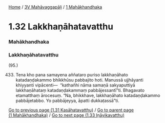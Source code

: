 
[Home](/) / [3V Mahāvaggapāḷi](../../3V.md) / [1 Mahākhandhaka](../1.md)

# 1.32 Lakkhaṇāhatavatthu

### Mahākhandhaka

### Lakkhaṇāhatavatthu

(95.)

433. Tena kho pana samayena aññataro puriso lakkhaṇāhato katadaṇḍakammo bhikkhūsu pabbajito hoti. Manussā ujjhāyanti khiyyanti vipācenti—  “kathañhi nāma samaṇā sakyaputtiyā lakkhaṇāhataṃ katadaṇḍakammaṃ pabbājessantī”ti. Bhagavato etamatthaṃ ārocesuṃ. “Na, bhikkhave, lakkhaṇāhato katadaṇḍakammo pabbājetabbo. Yo pabbājeyya, āpatti dukkaṭassā”ti.

[Go to previous page (1.31 Kasāhatavatthu)](1.31.md) / [Go to parent page (1 Mahākhandhaka)](../1.md) / [Go to next page (1.33 Iṇāyikavatthu)](1.33.md)



